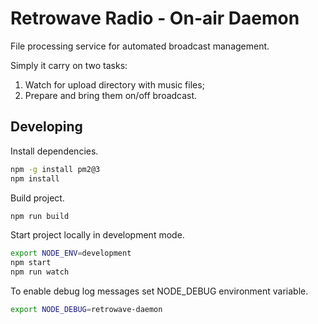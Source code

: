 # Retrowave Radio - On-air Daemon

File processing service for automated broadcast management.

Simply it carry on two tasks:

1. Watch for upload directory with music files;
2. Prepare and bring them on/off broadcast.

## Developing

Install dependencies.

```sh
npm -g install pm2@3
npm install
```

Build project.

```sh
npm run build
```

Start project locally in development mode.

```sh
export NODE_ENV=development
npm start
npm run watch
```

To enable debug log messages set NODE_DEBUG environment variable.

```sh
export NODE_DEBUG=retrowave-daemon
```
